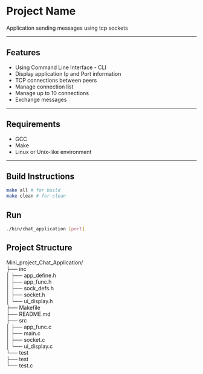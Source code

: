 # Project Name

Application sending messages using tcp sockets

---

## Features

- Using Command Line Interface - CLI
- Display application Ip and Port information
- TCP connections between peers
- Manage connection list
- Manage up to 10 connections
- Exchange messages

---

## Requirements

- GCC
- Make
- Linux or Unix-like environment

---

## Build Instructions

```bash
make all # for build
make clean # for clean
```

## Run

```bash
./bin/chat_application [port]
```

## Project Structure
Mini_project_Chat_Application/  
├── inc  
│   ├── app_define.h  
│   ├── app_func.h  
│   ├── sock_defs.h  
│   ├── socket.h  
│   └── ui_display.h  
├── Makefile  
├── README.md  
├── src  
│   ├── app_func.c  
│   ├── main.c  
│   ├── socket.c  
│   └── ui_display.c  
└── test  
    ├── test  
    └── test.c  



